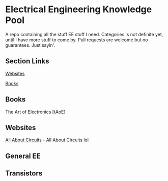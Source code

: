 # Electrical Engineering Knowledge Pool
A repo containing all the stuff EE stuff I need. Categories is not definite yet, until I have more stuff to come by. Pull requests are welcome but no guarantees. Just sayin'.

## Section Links
[Websites](#websites)

[Books](#books)

## Books
The Art of Electronics [tAoE]

## Websites
[All About Circuits](http://www.allaboutcircuits.com/education/) - All About Circuits lol

## General EE

## Transistors
